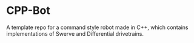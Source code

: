 # CPP-Bot

A template repo for a command style robot made in C++, which contains implementations of Swerve and Differential drivetrains.